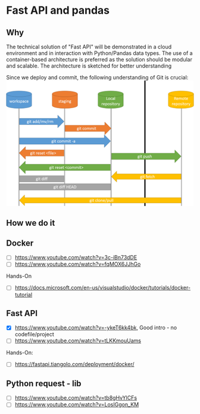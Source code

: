 # Fast API and pandas

## Why

The technical solution of "Fast API" will be demonstrated in a cloud environment and in interaction with Python/Pandas data types. The use of a container-based architecture is preferred as the solution should be modular and scalable. The architecture is sketched for better understanding

Since we deploy and commit, the following understanding of Git is crucial:
![GitHub Workflow](doc/git_workflow.png)

## How we do it

## Docker

- [ ] <https://www.youtube.com/watch?v=3c-iBn73dDE>
- [ ] <https://www.youtube.com/watch?v=fqMOX6JJhGo>

Hands-On

- [ ] <https://docs.microsoft.com/en-us/visualstudio/docker/tutorials/docker-tutorial>

## Fast API

- [x] <https://www.youtube.com/watch?v=-ykeT6kk4bk>, Good intro - no codefile/project
- [ ] <https://www.youtube.com/watch?v=tLKKmouUams>

Hands-On:

- [ ] <https://fastapi.tiangolo.com/deployment/docker/>

## Python request - lib

- [ ] <https://www.youtube.com/watch?v=tb8gHvYlCFs>
- [ ] <https://www.youtube.com/watch?v=LosIGgon_KM>
